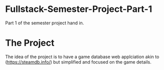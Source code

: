 # Fullstack-Semester-Project-Part-1
 Part 1 of the semester project hand in.

# The Project
The idea of the project is to have a game database web applciation akin to (https://steamdb.info/) but simplified and focused on the game details.
